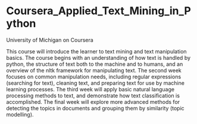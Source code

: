 # Coursera_Applied_Text_Mining_in_Python

University of Michigan on Coursera

This course will introduce the learner to text mining and text manipulation basics.
The course begins with an understanding of how text is handled by python,
the structure of text both to the machine and to humans,
and an overview of the nltk framework for manipulating text.
The second week focuses on common manipulation needs,
including regular expressions (searching for text), cleaning text, and preparing text for use by machine learning processes.
The third week will apply basic natural language processing methods to text,
and demonstrate how text classification is accomplished.
The final week will explore more advanced methods for detecting the topics in documents and grouping them by similarity (topic modelling).
